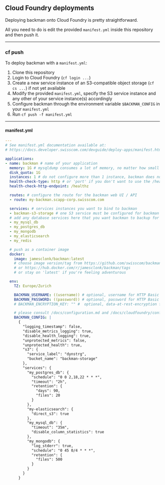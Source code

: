 ## Cloud Foundry deployments

Deploying backman onto Cloud Foundry is pretty straightforward.

All you need to do is edit the provided `manifest.yml` inside this repository and then push it.

---

### cf push

To deploy backman with a `manifest.yml`:

1. Clone this repository
2. Login to Cloud Foundry (`cf login ...`)
3. Create a new service instance of an S3-compatible object storage (`cf cs ...`) if not yet available
4. Modify the provided `manifest.yml`, specify the S3 service instance and any other of your service instance(s) accordingly
4. Configure backman through the environment variable `$BACKMAN_CONFIG` in your `manifest.yml`
5. Run `cf push -f manifest.yml`

---

#### manifest.yml

```yaml
---
# See manifest.yml documentation available at:
# https://docs.developer.swisscom.com/devguide/deploy-apps/manifest.html

applications:
- name: backman # name of your application
  memory: 1G # mysqldump consumes a lot of memory, no matter how small the database is. keep this at least at 1G.
  disk_quota: 1G
  instances: 1 # do not configure more than 1 instance, backman does not coordinate work among itself!
  health-check-type: http # or 'port' if you don't want to use the /healthz endpoint
  health-check-http-endpoint: /healthz

  routes: # configure the route for the backman web UI / API
  - route: my-backman.scapp-corp.swisscom.com

  services: # services instances you want to bind to backman
  - backman-s3-storage # one S3 service must be configured for backman to work
  # add any database services here that you want backman to backup for you
  - my_mysql_db
  - my_postgres_db
  - my_mongodb
  - my_elasticsearch
  - my_redis

  # push as a container image
  docker:
    image: jamesclonk/backman:latest
    # choose image version/tag from https://github.com/swisscom/backman/releases
    # or https://hub.docker.com/r/jamesclonk/backman/tags
    # or stay on 'latest' if you're feeling adventurous

  env:
    TZ: Europe/Zurich

    BACKMAN_USERNAME: ((username)) # optional, username for HTTP Basic Auth
    BACKMAN_PASSWORD: ((password)) # optional, password for HTTP Basic Auth
    # BACKMAN_ENCRYPTION_KEY: "" #  optional, data-at-rest-encryption for backups stored on S3

    # please consult /docs/configuration.md and /docs/cloudfoundry/configuration.md for more details
    BACKMAN_CONFIG: |
      {
        "logging_timestamp": false,
        "disable_metrics_logging": true,
        "disable_health_logging": true,
        "unprotected_metrics": false,
        "unprotected_health": true,
        "s3": {
          "service_label": "dynstrg",
          "bucket_name": "backman-storage"
        },
        "services": {
          "my_postgres_db": {
            "schedule": "0 0 2,18,22 * * *",
            "timeout": "2h",
            "retention": {
              "days": 90,
              "files": 20
            }
          },
          "my-elasticsearch": {
            "direct_s3": true
          },
          "my_mysql_db": {
            "timeout": "35m",
            "disable_column_statistics": true
          },
          "my_mongodb": {
            "log_stderr": true,
            "schedule": "0 45 0/4 * * *",
            "retention": {
              "files": 500
            }
          }
        }
      }
```
